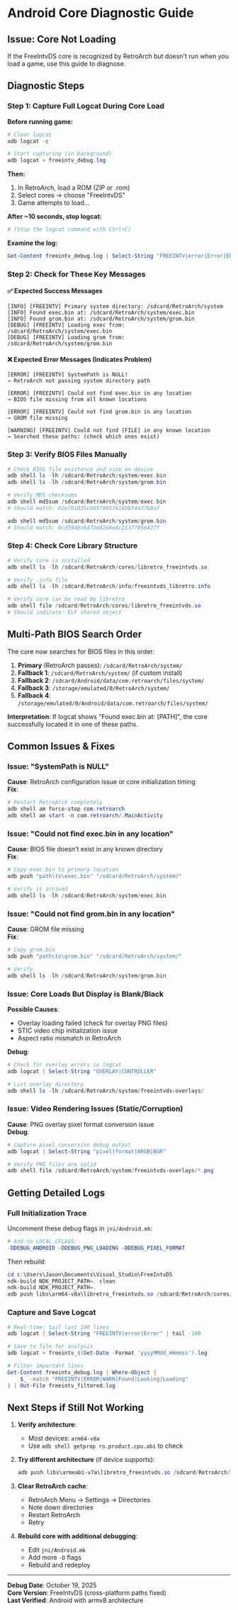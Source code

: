 # Android Core Diagnostic Guide

## Issue: Core Not Loading

If the FreeIntvDS core is recognized by RetroArch but doesn't run when you load a game, use this guide to diagnose.

## Diagnostic Steps

### Step 1: Capture Full Logcat During Core Load

**Before running game:**
```powershell
# Clear logcat
adb logcat -c

# Start capturing (in background)
adb logcat > freeintv_debug.log
```

**Then:**
1. In RetroArch, load a ROM (ZIP or .rom)
2. Select cores → choose "FreeIntvDS"
3. Game attempts to load...

**After ~10 seconds, stop logcat:**
```powershell
# (Stop the logcat command with Ctrl+C)
```

**Examine the log:**
```powershell
Get-Content freeintv_debug.log | Select-String "FREEINTV|error|Error|ERROR|core|Core"
```

### Step 2: Check for These Key Messages

#### ✅ Expected Success Messages
```
[INFO] [FREEINTV] Primary system directory: /sdcard/RetroArch/system
[INFO] Found exec.bin at: /sdcard/RetroArch/system/exec.bin
[INFO] Found grom.bin at: /sdcard/RetroArch/system/grom.bin
[DEBUG] [FREEINTV] Loading exec from: /sdcard/RetroArch/system/exec.bin
[DEBUG] [FREEINTV] Loading grom from: /sdcard/RetroArch/system/grom.bin
```

#### ❌ Expected Error Messages (Indicates Problem)
```
[ERROR] [FREEINTV] SystemPath is NULL!
→ RetroArch not passing system directory path

[ERROR] [FREEINTV] Could not find exec.bin in any location
→ BIOS file missing from all known locations

[ERROR] [FREEINTV] Could not find grom.bin in any location
→ GROM file missing

[WARNING] [FREEINTV] Could not find [FILE] in any known location
→ Searched these paths: (check which ones exist)
```

### Step 3: Verify BIOS Files Manually

```powershell
# Check BIOS file existence and size on device
adb shell ls -lh /sdcard/RetroArch/system/exec.bin
adb shell ls -lh /sdcard/RetroArch/system/grom.bin

# Verify MD5 checksums
adb shell md5sum /sdcard/RetroArch/system/exec.bin
# Should match: 62e761035cb657903761800f4437b8af

adb shell md5sum /sdcard/RetroArch/system/grom.bin
# Should match: 0cd5946c6473e42e8e4c2137785e427f
```

### Step 4: Check Core Library Structure

```powershell
# Verify core is installed
adb shell ls -lh /sdcard/RetroArch/cores/libretro_freeintvds.so

# Verify .info file
adb shell ls -lh /sdcard/RetroArch/info/freeintvds_libretro.info

# Verify core can be read by libretro
adb shell file /sdcard/RetroArch/cores/libretro_freeintvds.so
# Should indicate: ELF shared object
```

## Multi-Path BIOS Search Order

The core now searches for BIOS files in this order:

1. **Primary** (RetroArch passes): `/sdcard/RetroArch/system/`
2. **Fallback 1**: `/sdcard/RetroArch/system/` (if custom install)
3. **Fallback 2**: `/sdcard/Android/data/com.retroarch/files/system/`
4. **Fallback 3**: `/storage/emulated/0/RetroArch/system/`
5. **Fallback 4**: `/storage/emulated/0/Android/data/com.retroarch/files/system/`

**Interpretation**: If logcat shows "Found exec.bin at: [PATH]", the core successfully located it in one of these paths.

## Common Issues & Fixes

### Issue: "SystemPath is NULL"
**Cause**: RetroArch configuration issue or core initialization timing  
**Fix**:
```powershell
# Restart RetroArch completely
adb shell am force-stop com.retroarch
adb shell am start -n com.retroarch/.MainActivity
```

### Issue: "Could not find exec.bin in any location"
**Cause**: BIOS file doesn't exist in any known directory  
**Fix**:
```powershell
# Copy exec.bin to primary location
adb push "path\to\exec.bin" "/sdcard/RetroArch/system/"

# Verify it arrived
adb shell ls -lh /sdcard/RetroArch/system/exec.bin
```

### Issue: "Could not find grom.bin in any location"
**Cause**: GROM file missing  
**Fix**:
```powershell
# Copy grom.bin
adb push "path\to\grom.bin" "/sdcard/RetroArch/system/"

# Verify
adb shell ls -lh /sdcard/RetroArch/system/grom.bin
```

### Issue: Core Loads But Display is Blank/Black
**Possible Causes**:
- Overlay loading failed (check for overlay PNG files)
- STIC video chip initialization issue
- Aspect ratio mismatch in RetroArch

**Debug**:
```powershell
# Check for overlay errors in logcat
adb logcat | Select-String "OVERLAY|CONTROLLER"

# List overlay directory
adb shell ls -lh /sdcard/RetroArch/system/freeintvds-overlays/
```

### Issue: Video Rendering Issues (Static/Corruption)
**Cause**: PNG overlay pixel format conversion issue  
**Debug**:
```powershell
# Capture pixel conversion debug output
adb logcat | Select-String "pixel|format|ARGB|BGR"

# Verify PNG files are valid
adb shell file /sdcard/RetroArch/system/freeintvds-overlays/*.png
```

## Getting Detailed Logs

### Full Initialization Trace

Uncomment these debug flags in `jni/Android.mk`:
```makefile
# Add to LOCAL_CFLAGS:
-DDEBUG_ANDROID -DDEBUG_PNG_LOADING -DDEBUG_PIXEL_FORMAT
```

Then rebuild:
```powershell
cd c:\Users\Jason\Documents\Visual_Studio\FreeIntvDS
ndk-build NDK_PROJECT_PATH=. clean
ndk-build NDK_PROJECT_PATH=.
adb push libs\arm64-v8a\libretro_freeintvds.so /sdcard/RetroArch/cores/
```

### Capture and Save Logcat

```powershell
# Real-time: tail last 100 lines
adb logcat | Select-String "FREEINTV|error|Error" | tail -100

# Save to file for analysis
adb logcat > freeintv_$(Get-Date -Format 'yyyyMMdd_HHmmss').log

# Filter important lines
Get-Content freeintv_debug.log | Where-Object {
    $_ -match "FREEINTV|ERROR|WARN|Found|Looking|Loading"
} | Out-File freeintv_filtered.log
```

## Next Steps if Still Not Working

1. **Verify architecture**: 
   - Most devices: `arm64-v8a` 
   - Use `adb shell getprop ro.product.cpu.abi` to check

2. **Try different architecture** (if device supports):
   ```powershell
   adb push libs\armeabi-v7a\libretro_freeintvds.so /sdcard/RetroArch/cores/
   ```

3. **Clear RetroArch cache**:
   - RetroArch Menu → Settings → Directories
   - Note down directories
   - Restart RetroArch
   - Retry

4. **Rebuild core with additional debugging**:
   - Edit `jni/Android.mk`
   - Add more `-D` flags
   - Rebuild and redeploy

---

**Debug Date**: October 19, 2025  
**Core Version**: FreeIntvDS (cross-platform paths fixed)  
**Last Verified**: Android with armv8 architecture
